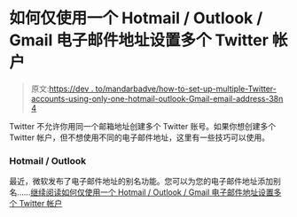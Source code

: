 # 如何仅使用一个 Hotmail / Outlook / Gmail 电子邮件地址设置多个 Twitter 帐户

> 原文:[https://dev . to/mandarbadve/how-to-set-up-multiple-Twitter-accounts-using-only-one-hotmail-outlook-Gmail-email-address-38n 4](https://dev.to/mandarbadve/how-to-set-up-multiple-twitter-accounts-using-only-one-hotmail--outlook--gmail-email-address-38n4)

Twitter 不允许你用同一个邮箱地址创建多个 Twitter 账号。如果你想创建多个 Twitter 帐户，但不想使用不同的电子邮件地址，这里有一些技巧可以使用。

### [](#hotmail-outlook)Hotmail / Outlook

最近，微软发布了电子邮件地址的别名功能。您可以为您的电子邮件地址添加别名……[继续阅读如何仅使用一个 Hotmail / Outlook / Gmail 电子邮件地址设置多个 Twitter 帐户](http://blog.mandarbadve.com/2018/07/26/how-to-set-up-multiple-twitter-accounts-using-only-one-hotmail-outlook-gmail-email-address/)